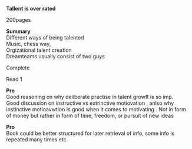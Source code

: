 **Tallent is over rated**  
  
200pages  
  
**Summary**  
Different ways of being talented  
Music, chess way,   
Orgizational talent creation  
Dreamteams usually consist of two guys  
  
Complete  
  
Read 1  
  
**Pro**  
Good reasoning on why deliberate practise in talent growft is so imp.  
Good discussion on instructive vs extrinctive motiovation , anlso why instinctive motioavwtion is good when it comes to motivating . Not in form of money but rather in form of time, freedom, or pursuit of new ideas  
  
**Pro**  
Book could be better structured for later retrieval of info, some info is repeated many times etc.  